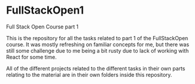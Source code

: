 # FullStackOpen1
Full Stack Open Course part 1

This is the repository for all the tasks related to part 1 of the FullStackOpen course. It was mostly refreshing on familiar concepts for me, but there was still some challenge
due to me being a bit rusty due to lack of working with React for some time. 

All of the different projects related to the different tasks in their own parts relating to the material are in their own folders inside this repository.
